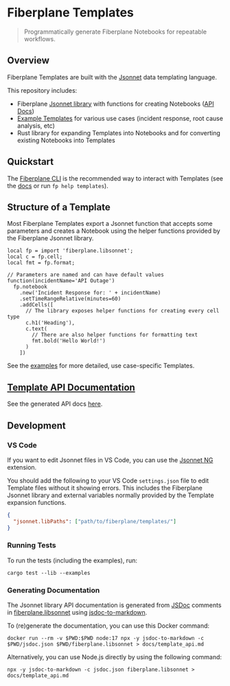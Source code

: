 # Fiberplane Templates

> Programmatically generate Fiberplane Notebooks for repeatable workflows.

## Overview

Fiberplane Templates are built with the [Jsonnet](https://jsonnet.org/) data templating language.

This repository includes:

- Fiberplane [Jsonnet library](./fiberplane.libsonnet) with functions for creating Notebooks ([API Docs](./docs/template_api.md))
- [Example Templates](./examples) for various use cases (incident response, root cause analysis, etc)
- Rust library for expanding Templates into Notebooks and for converting existing Notebooks into Templates

## Quickstart

The [Fiberplane CLI](https://github.com/fiberplane/fp) is the recommended way to interact with Templates (see the [docs](https://github.com/fiberplane/fp#templates) or run `fp help templates`).

## Structure of a Template

Most Fiberplane Templates export a Jsonnet function that accepts some parameters and creates a Notebook using the helper functions provided by the Fiberplane Jsonnet library.

```jsonnet
local fp = import 'fiberplane.libsonnet';
local c = fp.cell;
local fmt = fp.format;

// Parameters are named and can have default values
function(incidentName='API Outage')
  fp.notebook
    .new('Incident Response for: ' + incidentName)
    .setTimeRangeRelative(minutes=60)
    .addCells([
      // The library exposes helper functions for creating every cell type
      c.h1('Heading'),
      c.text(
        // There are also helper functions for formatting text
        fmt.bold('Hello World!')
      )
    ])
```

See the [examples](./examples) for more detailed, use case-specific Templates.

## [Template API Documentation](./docs/template_api.md)

See the generated API docs [here](./docs/template_api.md).

## Development

### VS Code

If you want to edit Jsonnet files in VS Code, you can use the [Jsonnet NG](https://marketplace.visualstudio.com/items?itemName=Sebbia.jsonnetng) extension.

You should add the following to your VS Code `settings.json` file to edit Template files without it showing errors.
This includes the Fiberplane Jsonnet library and external variables normally provided by the Template expansion functions.

```json
{
  "jsonnet.libPaths": ["path/to/fiberplane/templates/"]
}
```

### Running Tests

To run the tests (including the examples), run:

```shell
cargo test --lib --examples
```

### Generating Documentation

The Jsonnet library API documentation is generated from [JSDoc](https://jsdoc.app/) comments in [fiberplane.libsonnet](./fiberplane.libsonnet) using [jsdoc-to-markdown](https://github.com/jsdoc2md/jsdoc-to-markdown).

To (re)generate the documentation, you can use this Docker command:

```shell
docker run --rm -v $PWD:$PWD node:17 npx -y jsdoc-to-markdown -c $PWD/jsdoc.json $PWD/fiberplane.libsonnet > docs/template_api.md
```

Alternatively, you can use Node.js directly by using the following command:

```shell
npx -y jsdoc-to-markdown -c jsdoc.json fiberplane.libsonnet > docs/template_api.md
```
